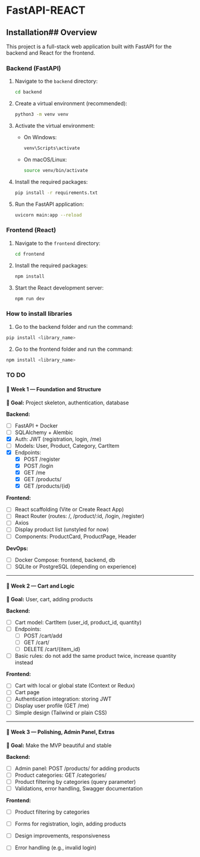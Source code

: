 # FastAPI-REACT

## Installation## Overview
This project is a full-stack web application built with FastAPI for the backend and React for the frontend.


### Backend (FastAPI)

1.  Navigate to the `backend` directory:

    ```bash
    cd backend
    ```

2.  Create a virtual environment (recommended):

    ```bash
    python3 -m venv venv
    ```

3.  Activate the virtual environment:

    -   On Windows:

        ```bash
        venv\Scripts\activate
        ```

    -   On macOS/Linux:

        ```bash
        source venv/bin/activate
        ```

4.  Install the required packages:

    ```bash
    pip install -r requirements.txt
    ```

5.  Run the FastAPI application:

    ```bash
    uvicorn main:app --reload
    ```

### Frontend (React)

1.  Navigate to the `frontend` directory:

    ```bash
    cd frontend
    ```

2.  Install the required packages:

    ```bash
    npm install
    ```

3.  Start the React development server:

    ```bash
    npm run dev
    ```
### How to install libraries
1. Go to the backend folder and run the command:
```bash
pip install <library_name>
```
2. Go to the frontend folder and run the command:
```bash
npm install <library_name>
```
### TO DO
#### 📅 Week 1 — Foundation and Structure
**🎯 Goal:** Project skeleton, authentication, database

**Backend:**
- [ ] FastAPI + Docker
- [ ] SQLAlchemy + Alembic
- [X] Auth: JWT (registration, login, /me)
- [ ] Models: User, Product, Category, CartItem
- [X] Endpoints:
    - [X] POST /register
    - [X] POST /login
    - [X] GET /me
    - [X] GET /products/
    - [X] GET /products/{id}

**Frontend:**
- [ ] React scaffolding (Vite or Create React App)
- [ ] React Router (routes: /, /product/:id, /login, /register)
- [ ] Axios
- [ ] Display product list (unstyled for now)
- [ ] Components: ProductCard, ProductPage, Header

**DevOps:**
- [ ] Docker Compose: frontend, backend, db
- [ ] SQLite or PostgreSQL (depending on experience)

---

#### 📅 Week 2 — Cart and Logic
**🎯 Goal:** User, cart, adding products

**Backend:**
- [ ] Cart model: CartItem (user_id, product_id, quantity)
- [ ] Endpoints:
    - [ ] POST /cart/add
    - [ ] GET /cart/
    - [ ] DELETE /cart/{item_id}
- [ ] Basic rules: do not add the same product twice, increase quantity instead

**Frontend:**
- [ ] Cart with local or global state (Context or Redux)
- [ ] Cart page
- [ ] Authentication integration: storing JWT
- [ ] Display user profile (GET /me)
- [ ] Simple design (Tailwind or plain CSS)

---

#### 📅 Week 3 — Polishing, Admin Panel, Extras
**🎯 Goal:** Make the MVP beautiful and stable

**Backend:**
- [ ] Admin panel: POST /products/ for adding products
- [ ] Product categories: GET /categories/
- [ ] Product filtering by categories (query parameter)
- [ ] Validations, error handling, Swagger documentation

**Frontend:**
- [ ] Product filtering by categories
- [ ] Forms for registration, login, adding products
- [ ] Design improvements, responsiveness
- [ ] Error handling (e.g., invalid login)

